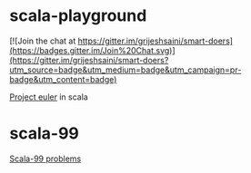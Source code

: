 # scala-playground
[![Join the chat at https://gitter.im/grijeshsaini/smart-doers](https://badges.gitter.im/Join%20Chat.svg)](https://gitter.im/grijeshsaini/smart-doers?utm_source=badge&utm_medium=badge&utm_campaign=pr-badge&utm_content=badge)


<a href="https://projecteuler.net/">Project euler</a> in scala
<!--
<a href="https://gitter.im/grijeshsaini/smart-doers?utm_source=share-link&utm_medium=link&utm_campaign=share-link">Gitter</a>
-->

# scala-99
<a href="http://aperiodic.net/phil/scala/s-99/">Scala-99 problems</a>